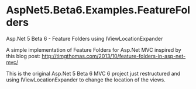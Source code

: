 # AspNet5.Beta6.Examples.FeatureFolders
Asp.Net 5 Beta 6 - Feature Folders using IViewLocationExpander

A simple implementation of Feature Folders for Asp.Net MVC inspired by this blog post: http://timgthomas.com/2013/10/feature-folders-in-asp-net-mvc/

This is the original Asp.Net 5 Beta 6 MVC 6 project just restructured and using IViewLocationExpander to change the location of the views.
